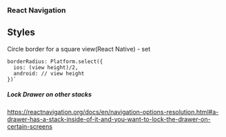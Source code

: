 ### React Navigation

## Styles

Circle border for a square view(React Native) - set

```
borderRadius: Platform.select({
  ios: (view height)/2,
  android: // view height
})`

```

##### Lock Drawer on other stacks

https://reactnavigation.org/docs/en/navigation-options-resolution.html#a-drawer-has-a-stack-inside-of-it-and-you-want-to-lock-the-drawer-on-certain-screens
